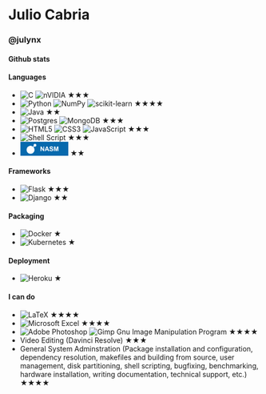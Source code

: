 # Julio Cabria
### @julynx

#### Github stats
<!-- TODO: Star count, commit frequency, rating, etc. -->

#### Languages
- ![C](https://img.shields.io/badge/c-%2300599C.svg?style=for-the-badge&logo=c&logoColor=white) ![nVIDIA](https://img.shields.io/badge/nVIDIA-%2376B900.svg?style=for-the-badge&logo=nVIDIA&logoColor=white) ★★★
- ![Python](https://img.shields.io/badge/python-3670A0?style=for-the-badge&logo=python&logoColor=ffdd54) ![NumPy](https://img.shields.io/badge/numpy-%23013243.svg?style=for-the-badge&logo=numpy&logoColor=white) ![scikit-learn](https://img.shields.io/badge/scikit--learn-%23F7931E.svg?style=for-the-badge&logo=scikit-learn&logoColor=white) ★★★★
- ![Java](https://img.shields.io/badge/java-%23ED8B00.svg?style=for-the-badge&logo=java&logoColor=white) ★★
- ![Postgres](https://img.shields.io/badge/postgres-%23316192.svg?style=for-the-badge&logo=postgresql&logoColor=white) ![MongoDB](https://img.shields.io/badge/MongoDB-%234ea94b.svg?style=for-the-badge&logo=mongodb&logoColor=white) ★★★
- ![HTML5](https://img.shields.io/badge/html5-%23E34F26.svg?style=for-the-badge&logo=html5&logoColor=white) ![CSS3](https://img.shields.io/badge/css3-%231572B6.svg?style=for-the-badge&logo=css3&logoColor=white) ![JavaScript](https://img.shields.io/badge/javascript-%23323330.svg?style=for-the-badge&logo=javascript&logoColor=%23F7DF1E) ★★★
- ![Shell Script](https://img.shields.io/badge/shell_script-%23121011.svg?style=for-the-badge&logo=gnu-bash&logoColor=white) ★★★
- <img src="https://raw.githubusercontent.com/Julynx/julynx/main/nasm.svg" alt="NASM" width="96"/> ★★

#### Frameworks
- ![Flask](https://img.shields.io/badge/flask-%23000.svg?style=for-the-badge&logo=flask&logoColor=white) ★★★
- ![Django](https://img.shields.io/badge/django-%23092E20.svg?style=for-the-badge&logo=django&logoColor=white) ★★

#### Packaging
- ![Docker](https://img.shields.io/badge/docker-%230db7ed.svg?style=for-the-badge&logo=docker&logoColor=white) ★
- ![Kubernetes](https://img.shields.io/badge/kubernetes-%23326ce5.svg?style=for-the-badge&logo=kubernetes&logoColor=white) ★

#### Deployment
- ![Heroku](https://img.shields.io/badge/heroku-%23430098.svg?style=for-the-badge&logo=heroku&logoColor=white) ★

#### I can do
- ![LaTeX](https://img.shields.io/badge/latex-%23008080.svg?style=for-the-badge&logo=latex&logoColor=white) ★★★★
- ![Microsoft Excel](https://img.shields.io/badge/Microsoft_Excel-217346?style=for-the-badge&logo=microsoft-excel&logoColor=white) ★★★★
- ![Adobe Photoshop](https://img.shields.io/badge/adobe%20photoshop-%2331A8FF.svg?style=for-the-badge&logo=adobe%20photoshop&logoColor=white) ![Gimp Gnu Image Manipulation Program](https://img.shields.io/badge/Gimp-657D8B?style=for-the-badge&logo=gimp&logoColor=FFFFFF) ★★★★
- Video Editing (Davinci Resolve) ★★★
- General System Adminstration (Package installation and configuration, dependency resolution, makefiles and building from source, user management, disk partitioning, shell scripting, bugfixing, benchmarking, hardware installation, writing documentation, technical support, etc.) ★★★★
